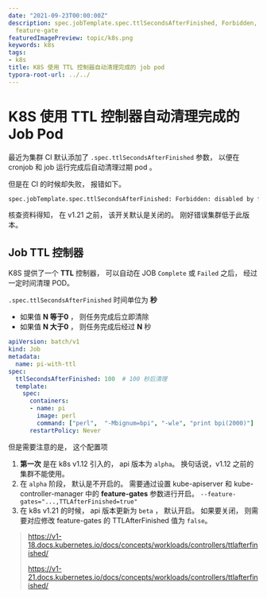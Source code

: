 ```yaml
---
date: "2021-09-23T00:00:00Z"
description: spec.jobTemplate.spec.ttlSecondsAfterFinished, Forbidden, disabled by
  feature-gate
featuredImagePreview: topic/k8s.png
keywords: k8s
tags:
- k8s
title: K8S 使用 TTL 控制器自动清理完成的 job pod
typora-root-url: ../../
---
```


# K8S 使用 TTL 控制器自动清理完成的 Job Pod

最近为集群 CI 默认添加了 `.spec.ttlSecondsAfterFinished` 参数， 以便在 cronjob 和 job 运行完成后自动清理过期 pod 。

但是在 CI 的时候却失败， 报错如下。

```bash
spec.jobTemplate.spec.ttlSecondsAfterFinished: Forbidden: disabled by feature-gate
```



核查资料得知， 在 v1.21 之前， 该开关默认是关闭的。 刚好错误集群低于此版本。



##  Job TTL 控制器

K8S 提供了一个 **TTL** 控制器， 可以自动在 JOB `Complete` 或 `Failed` 之后， 经过一定时间清理 POD。

`.spec.ttlSecondsAfterFinished` 时间单位为 **秒**

+ 如果值 **N 等于0** ， 则任务完成后立即清除
+ 如果值 **N 大于0** ， 则任务完成后经过 **N** 秒

```yaml
apiVersion: batch/v1
kind: Job
metadata:
  name: pi-with-ttl
spec:
  ttlSecondsAfterFinished: 100  # 100 秒后清理
  template:
    spec:
      containers:
      - name: pi
        image: perl
        command: ["perl",  "-Mbignum=bpi", "-wle", "print bpi(2000)"]
      restartPolicy: Never
```



但是需要注意的是， 这个配置项 

1. **第一次** 是在 k8s v1.12 引入的， api 版本为 `alpha`。 换句话说，v1.12 之前的集群不能使用。
2. 在 `alpha` 阶段， 默认是不开启的。 需要通过设置 kube-apiserver 和 kube-controller-manager 中的 **feature-gates** 参数进行开启。 `--feature-gates="...,TTLAfterFinished=true"`
3. 在 k8s v1.21 的时候， api 版本更新为 `beta` ， 默认开启。 如果要关闭， 则需要对应修改 feature-gates 的 TTLAfterFinished 值为 `false`。



> https://v1-18.docs.kubernetes.io/docs/concepts/workloads/controllers/ttlafterfinished/
>
> https://v1-21.docs.kubernetes.io/docs/concepts/workloads/controllers/ttlafterfinished/

